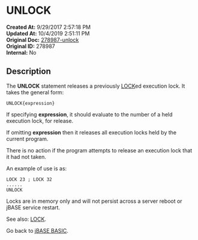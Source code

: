 # UNLOCK

**Created At:** 9/29/2017 2:57:18 PM  
**Updated At:** 10/4/2019 2:51:11 PM  
**Original Doc:** [278987-unlock](https://docs.jbase.com/36868-jbase-basic/278987-unlock)  
**Original ID:** 278987  
**Internal:** No  

## Description

The **UNLOCK** statement releases a previously [LOCK](./../lock)ed execution lock. It takes the general form:

```
UNLOCK{expression}
```

If specifying **expression**, it should evaluate to the number of a held execution lock, for release.

If omitting **expression** then it releases all execution locks held by the current program.

There is no action if the program attempts to release an execution lock that it had not taken.

An example of use is as:

```
LOCK 23 ; LOCK 32
......
UNLOCK
```

Locks are in memory only and will not persist across a server reboot or jBASE service restart.

See also: [LOCK](./../lock).

Go back to [jBASE BASIC](./../jbase-basic-programmers-reference-guide).
